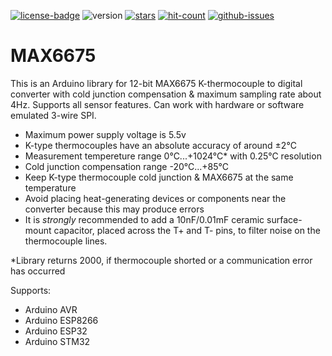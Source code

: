 [![license-badge][]][license] ![version] [![stars][]][stargazers] [![hit-count][]][count] [![github-issues][]][issues]

# MAX6675
This is an Arduino library for 12-bit MAX6675 K-thermocouple to digital converter with cold junction compensation & maximum sampling rate about 4Hz. Supports all sensor features. Can work with hardware or software emulated 3-wire SPI.

- Maximum power supply voltage is 5.5v
- K-type thermocouples have an absolute accuracy of around ±2°C
- Measurement tempereture range 0°C...+1024°C* with 0.25°C resolution
- Cold junction compensation range -20°C...+85°C
- Keep K-type thermocouple cold junction & MAX6675 at the same temperature
- Avoid placing heat-generating devices or components near the converter
  because this may produce errors
- It is *strongly* recommended to add a 10nF/0.01mF ceramic surface-mount capacitor, placed across
  the T+ and T- pins, to filter noise on the thermocouple lines.
  
*Library returns 2000, if thermocouple shorted or a communication error has occurred

Supports:

- Arduino AVR
- Arduino ESP8266
- Arduino ESP32
- Arduino STM32

[license-badge]: https://img.shields.io/badge/License-GPLv3-blue.svg
[license]:       https://choosealicense.com/licenses/gpl-3.0/
[version]:       https://img.shields.io/badge/Version-1.2.0-green.svg
[stars]:         https://img.shields.io/github/stars/enjoyneering/MAX6675.svg
[stargazers]:    https://github.com/enjoyneering/MAX6675/stargazers
[hit-count]:     http://hits.dwyl.io/enjoyneering/MAX6675.svg
[count]:         http://hits.dwyl.io/enjoyneering/MAX6675/badges
[github-issues]: https://img.shields.io/github/issues/enjoyneering/MAX6675.svg
[issues]:        https://github.com/enjoyneering/MAX6675/issues/
